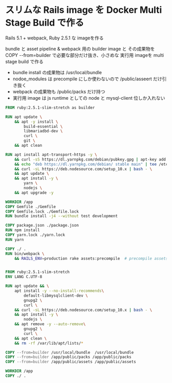 スリムな Rails image を Docker Multi Stage Build で作る
=====

Rails 5.1 + webpack, Ruby 2.5.1 な imageを作る

bundle と asset pipeline & webpack 用の builder image と その成果物を COPY --from=builder で必要な部分だけ抜き、小さめな 実行用 imageを multi stage build で作る

- bundle install の成果物は /usr/local/bundle
- nodoe_modules は precompile にしか使わないので  /public/asseert だけ引き抜く
- webpack の成果物も /public/packs だけ持つ
- 実行用 image は js runtime としての node と mysql-client 位しか入れない

```Dockerfile
FROM ruby:2.5.1-slim-stretch as builder

RUN apt update \
    && apt -y install \
        build-essential \
        libmariadbd-dev \
        curl \
        git \
    && apt clean

RUN apt install apt-transport-https -y \
    && curl -sS https://dl.yarnpkg.com/debian/pubkey.gpg | apt-key add - \
    && echo "deb https://dl.yarnpkg.com/debian/ stable main" | tee /etc/apt/sources.list.d/yarn.list \
    && curl -sL https://deb.nodesource.com/setup_10.x | bash - \
    && apt update \
    && apt install -y \
        yarn \
        nodejs \
    && apt upgrade -y

WORKDIR /app
COPY Gemfile ./Gemfile
COPY Gemfile.lock ./Gemfile.lock
RUN bundle install -j4 --without test development

COPY package.json ./package.json
RUN npm install
COPY yarn.lock ./yarn.lock
RUN yarn

COPY ./ .
RUN bin/webpack \
    && RAILS_ENV=production rake assets:precompile  # precompile assets


FROM ruby:2.5.1-slim-stretch
ENV LANG C.UTF-8

RUN apt update && \
    apt install -y --no-install-recommends\
        default-libmysqlclient-dev \
        gnupg2 \
        curl \
    && curl -sL https://deb.nodesource.com/setup_10.x | bash - \
    && apt install -y \
        nodejs \
    && apt remove -y --auto-remove\
        gnupg2 \
        curl \
    && apt clean \
    && rm -rf /var/lib/apt/lists/*

COPY --from=builder /usr/local/bundle  /usr/local/bundle
COPY --from=builder /app/public/packs /app/public/packs
COPY --from=builder /app/public/assets /app/public/assets

WORKDIR /app
COPY ./ .
```
